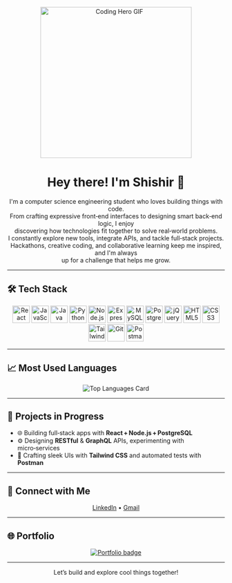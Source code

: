 <!-- 🚀 Hero GIF -->
<p align="center">
  <img src="https://gifdb.com/images/high/cool-astronaut-on-outer-space-hn3qt6vlqy6c8qnl.webp" width="350" alt="Coding Hero GIF">
</p>

<h1 align="center">Hey there! I'm Shishir 👋</h1>

<p align="center">
  I'm a computer science engineering student who loves building things with code.<br>
  From crafting expressive front‑end interfaces to designing smart back‑end logic, I enjoy<br>
  discovering how technologies fit together to solve real‑world problems.<br>
  I constantly explore new tools, integrate APIs, and tackle full‑stack projects.<br>
  Hackathons, creative coding, and collaborative learning keep me inspired, and I'm always<br>
  up for a challenge that helps me grow.
</p>

---

## 🛠️ Tech Stack
<p align="center">
  <img src="https://cdn.jsdelivr.net/gh/devicons/devicon/icons/react/react-original.svg" height="40" alt="React"/>
  <img src="https://cdn.jsdelivr.net/gh/devicons/devicon/icons/javascript/javascript-original.svg" height="40" alt="JavaScript"/>
  <img src="https://cdn.jsdelivr.net/gh/devicons/devicon/icons/java/java-original.svg" height="40" alt="Java"/>
  <img src="https://cdn.jsdelivr.net/gh/devicons/devicon/icons/python/python-original.svg" height="40" alt="Python"/>
  <img src="https://cdn.jsdelivr.net/gh/devicons/devicon/icons/nodejs/nodejs-original.svg" height="40" alt="Node.js"/>
  <img src="https://cdn.jsdelivr.net/gh/devicons/devicon/icons/express/express-original.svg" height="40" alt="Express"/>
  <img src="https://cdn.jsdelivr.net/gh/devicons/devicon/icons/mysql/mysql-original.svg" height="40" alt="MySQL"/>
  <img src="https://cdn.jsdelivr.net/gh/devicons/devicon/icons/postgresql/postgresql-original.svg" height="40" alt="PostgreSQL"/>
  <img src="https://cdn.jsdelivr.net/gh/devicons/devicon/icons/jquery/jquery-original.svg" height="40" alt="jQuery"/>
  <img src="https://cdn.jsdelivr.net/gh/devicons/devicon/icons/html5/html5-original.svg" height="40" alt="HTML5"/>
  <img src="https://cdn.jsdelivr.net/gh/devicons/devicon/icons/css3/css3-original.svg" height="40" alt="CSS3"/>
  <img src="https://upload.wikimedia.org/wikipedia/commons/thumb/d/d5/Tailwind_CSS_Logo.svg/768px-Tailwind_CSS_Logo.svg.png?20230715030042" height="40" alt="Tailwind CSS"/>
  <img src="https://cdn.jsdelivr.net/gh/devicons/devicon/icons/git/git-original.svg" height="40" alt="Git"/>
  <img src="https://www.vectorlogo.zone/logos/getpostman/getpostman-icon.svg" height="40" alt="Postman"/>
</p>

---

## 📈 Most Used Languages
<p align="center">
  <!-- Replace YOUR-USERNAME with your actual GitHub handle -->
  <img src="https://github-readme-stats.vercel.app/api/top-langs/?username=ShishirSaja&hide=Jupyter%20Notebook&theme=github_dark&card_width=450" alt="Top Languages Card">
</p>

---

## 🚀 Projects in Progress
- 🌐 Building full‑stack apps with **React + Node.js + PostgreSQL**  
- ⚙️ Designing **RESTful** & **GraphQL** APIs, experimenting with micro‑services  
- 🎨 Crafting sleek UIs with **Tailwind CSS** and automated tests with **Postman**  

---

## 🔗 Connect with Me
<p align="center">
  <a href="https://www.linkedin.com/in/shishirsaja/">LinkedIn</a> •
  <a href="mailto:shishirsaja17@gmail.com">Gmail</a>
</p>

---

## 🌐 Portfolio
<p align="center">
  <a href="https://shishirsaja.vercel.app/">
    <img src="https://img.shields.io/badge/Portfolio-Visit&nbsp;Site-1E90FF?style=for-the-badge" alt="Portfolio badge">
  </a>
</p>

---


<p align="center">Let’s build and explore cool things together!</p>
